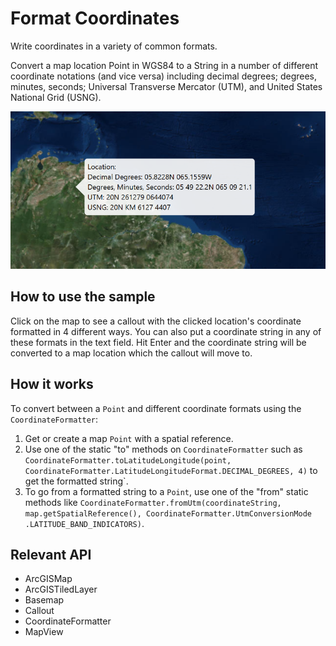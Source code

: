 # Format Coordinates

Write coordinates in a variety of common formats.

Convert a map location Point in WGS84 to a String in a number of different coordinate notations (and vice versa) including decimal degrees; degrees, minutes, seconds; Universal Transverse Mercator (UTM), and United States National Grid (USNG).

 ![](FormatCoordinates.png)

## How to use the sample

Click on the map to see a callout with the clicked location's coordinate formatted in 4 different ways. You can also put a coordinate string in any of these formats in the text field. Hit Enter and the coordinate string will be converted to a map location which the callout will move to.

## How it works

To convert between a `Point` and different coordinate formats using the
`CoordinateFormatter`:

1.  Get or create a map `Point` with a spatial reference.
2.  Use one of the static "to" methods on `CoordinateFormatter` such as
  `CoordinateFormatter.toLatitudeLongitude(point, CoordinateFormatter.LatitudeLongitudeFormat.DECIMAL_DEGREES,
   4)` to get the formatted string`.
3.  To go from a formatted string to a `Point`, use one of the "from" static methods like
  `CoordinateFormatter.fromUtm(coordinateString, map.getSpatialReference(), CoordinateFormatter.UtmConversionMode
  .LATITUDE_BAND_INDICATORS)`.

## Relevant API

*   ArcGISMap
*   ArcGISTiledLayer
*   Basemap
*   Callout
*   CoordinateFormatter
*   MapView
